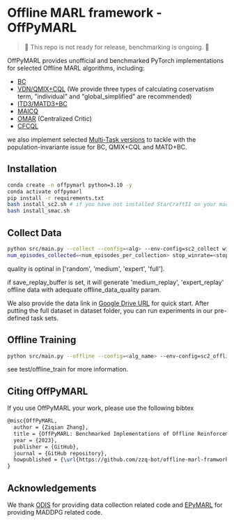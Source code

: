 # Offline MARL framework - OffPyMARL
> 🚧 This repo is not ready for release, benchmarking is ongoing. 🚧

OffPyMARL provides unofficial and benchmarked PyTorch implementations for selected Offline MARL algorithms, including:

- [BC](https://arxiv.org/abs/1805.01954)
- [VDN/QMIX+CQL](https://arxiv.org/abs/2006.04779) (We provide three types of calculating coservatism term, "individual" and "global_simplified" are recommended) 
- [ITD3/MATD3+BC](https://arxiv.org/abs/2106.06860)
- [MAICQ](https://arxiv.org/abs/2106.03400)
- [OMAR](https://arxiv.org/abs/2111.11188) (Centralized Critic)
- [CFCQL](https://arxiv.org/abs/2309.12696)

we also implement selected [Multi-Task versions](https://github.com/zzq-bot/mt_offpymarl) to tackle with the population-invariante issue for BC, QMIX+CQL and MATD+BC.

## Installation

```bash
conda create -n offpymarl python=3.10 -y
conda activate offpymarl
pip install -r requirements.txt
bash install_sc2.sh # if you have not installed StarCraftII on your machine
bash install_smac.sh
```

## Collect Data
```bash
python src/main.py --collect --config=<alg> --env-config=sc2_collect with env_args.map_name=<map_name> offline_data_quality=<quality> save_replay_buffer=<whether_to_save_replay>
num_episodes_collected=<num_episodes_per_collection> stop_winrate=<stop_winrate> --seed=<seed>
```
quality is optinal in ['random', 'medium', 'expert', 'full'].

if save_replay_buffer is set, it will generate 'medium_replay', 'expert_replay' offline data with adequate offline_data_quality param.

We also provide the data link in [Google Drive URL](https://drive.google.com/drive/folders/1FzSetZJ89Vq99o8LQHXiIxU9_tS70laE?usp=sharing) for quick start.
After putting the full dataset in dataset folder, you can run experiments in our pre-defined task sets.




## Offline Training
```bash
python src/main.py --offline --config=<alg_name> --env-config=sc2_offline --map_name=<sc2_map>  --offline_data_quality=<data_quality> --seed=<seed> --t_max=40000 --test_interval=250 --log_interval=250 --runner_log_interval=250 --learner_log_interval=250 --save_model_interval=100001 
```
see test/offline_train for more information.


## Citing OffPyMARL

If you use OffPyMARL your work, please use the following bibtex

```tex
@misc{OffPyMARL,
  author = {Ziqian Zhang},
  title = {OffPyMARL: Benchmarked Implementations of Offline Reinforcement Learning Algorithms},
  year = {2023},
  publisher = {GitHub},
  journal = {GitHub repository},
  howpublished = {\url{https://github.com/zzq-bot/offline-marl-framwork-offpymarl}},
}
```

## Acknowledgements
We thank [ODIS](https://github.com/LAMDA-RL/ODIS) for providing data collection related code and [EPyMARL](https://github.com/uoe-agents/epymarl) for providing MADDPG related code.
